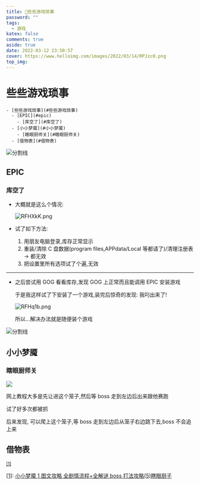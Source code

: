 ```yaml
---
title: 🥳些些游戏琐事
password: ""
tags:
  - 游戏
katex: false
comments: true
aside: true
date: 2022-03-12 23:50:57
cover: https://www.helloimg.com/images/2022/03/14/RPJzc0.png
top_img:
---
```


# 些些游戏琐事

<!--
 * @?: *********************************************************************
 * @Author: Weidows
 * @LastEditors: Weidows
 * @LastEditTime: 2022-03-28 19:43:40
 * @FilePath: \Blog-private\source\_drafts\game.md
 * @Description:
 * @!: *********************************************************************
-->

```pullquote mindmap mindmap-md
- [些些游戏琐事](#些些游戏琐事)
  - [EPIC](#epic)
    - [库空了](#库空了)
  - [小小梦魇](#小小梦魇)
    - [瞎眼厨师关](#瞎眼厨师关)
  - [借物表](#借物表)
```

<a>![分割线](https://cdn.jsdelivr.net/gh/Weidows/Images/img/divider.png)</a>

## EPIC

### 库空了

- 大概就是这么个情况:

  ![RFHXkK.png](https://www.helloimg.com/images/2022/03/12/RFHXkK.png)

- 试了如下方法:

  1. 用朋友电脑登录,库存正常显示
  2. 重装/清除 C 盘数据(program files,APPdata/Local 等都请了)/清理注册表 -> 都无效
  3. 把设置里所有选项试了个遍,无效

---

- 之后尝试用 GOG 看看库存,发现 GOG 上正常而且能调用 EPIC 安装游戏

  于是我这样试了下安装了一个游戏,装完后惊奇的发现: 我叼出来了!

  ![RFHq1b.png](https://www.helloimg.com/images/2022/03/13/RFHq1b.png)

  所以...解决办法就是随便装个游戏

<a>![分割线](https://cdn.jsdelivr.net/gh/Weidows/Images/img/divider.png)</a>

## 小小梦魇

### 瞎眼厨师关

![](https://www.helloimg.com/images/2022/03/28/RqmsTz.png)

网上教程大多是先让进这个笼子,然后等 boss 走到左边后出来跟他赛跑

试了好多次都被抓

后来发现, 可以爬上这个笼子,等 boss 走到左边后从笼子右边跳下去,boss 不会追上来

## 借物表

<sup id='cite_ref-1'>[\[1\]](#cite_note-1)</sup>

<a name='cite_note-1' href='#cite_ref-1'>[1]</a>: [小小梦魇 1 图文攻略 全剧情流程+全解谜 boss 打法攻略(5)瞎眼厨子](http://www.wyaq.com/youxi/gonglue/8142_5.html)
